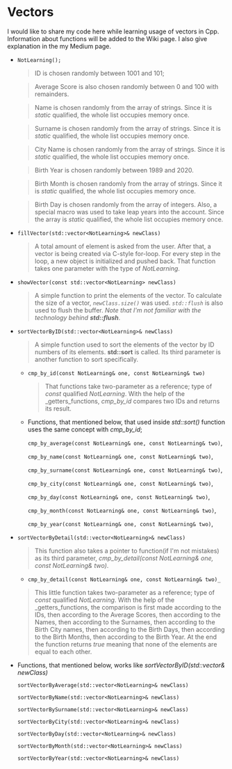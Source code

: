 # Vectors
I would like to share my code here while learning usage of vectors in Cpp.
Information about functions will be added to the Wiki page. 
I also give explanation in the my Medium page.

* `NotLearning();`
     > ID is chosen randomly between 1001 and 101; 

     > Average Score is also chosen randomly between 0 and 100 with remainders.

     > Name is chosen randomly from the array of strings. Since it is _static_ qualified, the whole list occupies memory once.

     > Surname is chosen randomly from the array of strings. Since it is _static_ qualified, the whole list occupies memory once.

     > City Name is chosen randomly from the array of strings. Since it is _static_ qualified, the whole list occupies memory once.

     > Birth Year is chosen randomly between 1989 and 2020.

     > Birth Month is chosen randomly from the array of strings. Since it is _static_ qualified, the whole list occupies memory once.

     > Birth Day is chosen randomly from the array of integers. Also, a special macro was used to take leap years into the account. Since the array is _static_ qualified, the whole list occupies memory once.


*  `fillVector(std::vector<NotLearning>& newClass)`
     > A total amount of element is asked from the user. After that, a vector is being created via C-style for-loop. For every step in the loop, a new object is initialized and pushed back. That function takes one parameter with the type of _NotLearning_.

*  `showVector(const std::vector<NotLearning> newClass)`
     > A simple function to print the elements of the vector. To calculate the size of a vector, _`newClass.size()`_ was used. _`std::flush`_ is also used to flush the buffer. _Note that I'm not familiar with the technology behind **std::flush**_. 

*  `sortVectorByID(std::vector<NotLearning>& newClass)`
     > A simple function used to sort the elements of the vector by ID numbers of its elements. **std::sort** is called. Its third parameter is another function to sort specifically.
     * `cmp_by_id(const NotLearning& one, const NotLearning& two)`
          > That functions take two-parameter as a reference; type of _const_ qualified _NotLearning_. With the help of the _getters_functions, 
     _cmp_by_id_ compares two IDs and returns its result.
     * Functions, that mentioned below, that used inside _std::sort()_ function uses the same concept with _cmp_by_id_;

       `cmp_by_average(const NotLearning& one, const NotLearning& two)`,

       `cmp_by_name(const NotLearning& one, const NotLearning& two)`, 

       `cmp_by_surname(const NotLearning& one, const NotLearning& two)`, 

       `cmp_by_city(const NotLearning& one, const NotLearning& two)`, 

       `cmp_by_day(const NotLearning& one, const NotLearning& two)`, 

       `cmp_by_month(const NotLearning& one, const NotLearning& two)`, 

       `cmp_by_year(const NotLearning& one, const NotLearning& two)`, 

* `sortVectorByDetail(std::vector<NotLearning>& newClass)`
     > This function also takes a pointer to function(if I'm not mistakes) as its third parameter, _cmp_by_detail(const NotLearning& one, const NotLearning& two)_.
     * `cmp_by_detail(const NotLearning& one, const NotLearning& two)_`
     > This little function takes two-parameter as a reference; type of _const_ qualified _NotLearning_. With the help of the _getters_functions, the comparison is first made according to the IDs, then according to the Average Scores, then according to the Names, then according to the Surnames, then according to the Birth City names, then according to the Birth Days, then according to the Birth Months, then according to the Birth Year. At the end the function returns _true_ meaning that none of the elements are equal to each other. 

* Functions, that mentioned below, works like _sortVectorByID(std::vector<NotLearning>& newClass)_

   `sortVectorByAverage(std::vector<NotLearning>& newClass)`

   `sortVectorByName(std::vector<NotLearning>& newClass)`

   `sortVectorBySurname(std::vector<NotLearning>& newClass)`

   `sortVectorByCity(std::vector<NotLearning>& newClass)`

   `sortVectorByDay(std::vector<NotLearning>& newClass)`

   `sortVectorByMonth(std::vector<NotLearning>& newClass)`

   `sortVectorByYear(std::vector<NotLearning>& newClass)`


     

